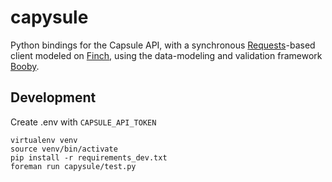 capysule
========

Python bindings for the Capsule API, with a synchronous
[Requests][]-based client modeled on [Finch][], using the
data-modeling and validation framework [Booby][].

Development
-----------

Create .env with `CAPSULE_API_TOKEN`

    virtualenv venv
    source venv/bin/activate
    pip install -r requirements_dev.txt
    foreman run capysule/test.py


[Requests]: http://docs.python-requests.org/en/latest/
[Finch]: https://github.com/jaimegildesagredo/finch
[Booby]: https://booby.readthedocs.org/en/0.5.0/
